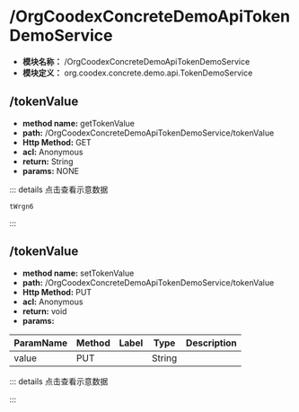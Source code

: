 # /OrgCoodexConcreteDemoApiTokenDemoService

* **模块名称：** /OrgCoodexConcreteDemoApiTokenDemoService
* **模块定义：** org.coodex.concrete.demo.api.TokenDemoService




## <span id="m1">/tokenValue</span>




* **method name:** getTokenValue
* **path:** /OrgCoodexConcreteDemoApiTokenDemoService/tokenValue
* **Http Method:** GET
* **acl:** Anonymous
* **return:** String
* **params:** NONE

::: details 点击查看示意数据


```
tWrgn6
```


:::

## <span id="m2">/tokenValue</span>




* **method name:** setTokenValue
* **path:** /OrgCoodexConcreteDemoApiTokenDemoService/tokenValue
* **Http Method:** PUT
* **acl:** Anonymous
* **return:** void
* **params:** 

| ParamName | Method | Label | Type                  | Description |
| --------- | -- | ---- | --------------------- | ------------ |
| value | PUT |  | String | 　 |

::: details 点击查看示意数据

:::

